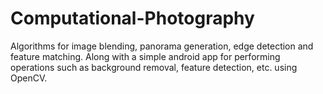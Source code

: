 # Computational-Photography
Algorithms for image blending, panorama generation, edge detection and feature matching. Along with a simple android app for performing operations such as background removal, feature detection, etc. using OpenCV.
